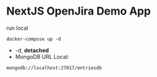 # NextJS OpenJira Demo App
run local
```
docker-compose up -d
```

* -d, __detached__
* MongoDB URL Local:
```
mongodb://localhost:27017/entriesdb
```